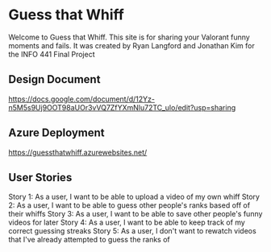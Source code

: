 # Guess that Whiff
Welcome to Guess that Whiff. This site is for sharing your Valorant funny moments and fails. It was created by Ryan Langford and Jonathan Kim for the INFO 441 Final Project

## Design Document
https://docs.google.com/document/d/12Yz-n5M5s9Uj9OOT98aUOr3vVQ7ZfYXmNlu72TC_ulo/edit?usp=sharing

## Azure Deployment
https://guessthatwhiff.azurewebsites.net/

## User Stories
Story 1: As a user, I want to be able to upload a video of my own whiff
Story 2: As a user, I want to be able to guess other people's ranks based off of their whiffs
Story 3: As a user, I want to be able to save other people's funny videos for later
Story 4: As a user, I want to be able to keep track of my correct guessing streaks
Story 5: As a user, I don't want to rewatch videos that I've already attempted to guess the ranks of